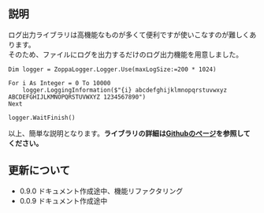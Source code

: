 ## 説明
ログ出力ライブラリは高機能なものが多くて便利ですが使いこなすのが難しくあります。  
そのため、ファイルにログを出力するだけのログ出力機能を用意しました。

``` vb.net
Dim logger = ZoppaLogger.Logger.Use(maxLogSize:=200 * 1024)

For i As Integer = 0 To 10000
    logger.LoggingInformation($"{i} abcdefghijklmnopqrstuvwxyz ABCDEFGHIJLKMNOPQRSTUVWXYZ 1234567890")
Next

logger.WaitFinish()
```

以上、簡単な説明となります。**ライブラリの詳細は[Githubのページ](https://github.com/zoppa-software/ZoppaLogger)を参照してください。**

## 更新について
* 0.9.0 ドキュメント作成途中、機能リファクタリング
* 0.0.9 ドキュメント作成途中
